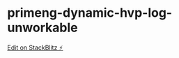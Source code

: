 # primeng-dynamic-hvp-log-unworkable

[Edit on StackBlitz ⚡️](https://stackblitz.com/edit/primeng-dynamic-hvp-log-unworkable)
